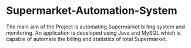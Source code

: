 # Supermarket-Automation-System
The main aim of the Project is automating Supermarket billing system and monitoring. An application is developed using Java and MySQL which is capable of automate the billing and statistics of total Supermarket.
